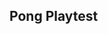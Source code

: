 [//]: # ( <p><iframe src="https://douglasurner.github.io/GDP2/units/0/assignments/U0.3-pong-in-game-lab/U0.3d-pong-playtest" width="100%" height="666px"></iframe></p> )

## Pong Playtest
